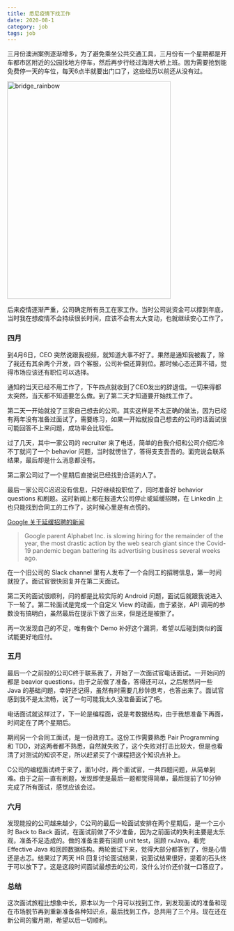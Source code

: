 ```yaml
---
title: 悉尼疫情下找工作
date: 2020-08-1
category: job
tags: job
---
```


三月份澳洲案例逐渐增多，为了避免乘坐公共交通工具，三月份有一个星期都是开车都市区附近的公园找地方停车，然后再步行经过海港大桥上班。因为需要抢到能免费停一天的车位，每天6点半就要出门口了，这些经历以前还从没有过。

<!-- excerpt -->

<a data-flickr-embed="true" href="https://www.flickr.com/photos/189567920@N06/50178150576/in/dateposted-public/" title="bridge_rainbow"><img src="https://live.staticflickr.com/65535/50178150576_ebdf71a1ff.jpg" width="375" height="500" alt="bridge_rainbow"></a><script async src="//embedr.flickr.com/assets/client-code.js" charset="utf-8"></script>

后来疫情逐渐严重，公司确定所有员工在家工作。当时公司说资金可以撑到年底，当时我在想疫情不会持续很长时间，应该不会有太大变动，也就继续安心工作了。

### 四月

到4月6日，CEO 突然说跟我视频，就知道大事不好了。果然是通知我被裁了，除了我还有其余两个开发，四个客服，公司补偿还算到位。那时候心态还算不错，觉得市场应该还有职位可以选择。

通知的当天已经不用工作了，下午四点就收到了CEO发出的辞退信。一切来得都太突然，当天都不知道要怎么做。到了第二天才知道要开始找工作了。

第二天一开始就投了三家自己想去的公司。其实这样是不太正确的做法，因为已经有两年没有准备过面试了，需要练习，如果一开始就投自己想去的公司的话面试很可能回答不上来问题，成功率会比较低。

过了几天，其中一家公司的 recruiter 来了电话，简单的自我介绍和公司介绍后冷不丁就问了一个 behavior 问题，当时就愣住了，答得支支吾吾的。面完说会联系结果，最后却是什么消息都没有。

第二家公司过了一个星期后直接说已经找到合适的人了。

最后一家公司C迟迟没有信息，只好继续投职位了，同时准备好 behavior questions 和刷题。这时新闻上都在报道大公司停止或延缓招聘，在 Linkedin 上也只能找到合同工的工作了，这时候心里是有点慌的。

[Google 关于延缓招聘的新闻](https://www.bloomberg.com/news/articles/2020-04-15/google-to-slow-hiring-for-rest-of-2020-ceo-pichai-tells-staff)

> Google parent Alphabet Inc. is slowing hiring for the remainder of the year, the most drastic action by the web search giant since the Covid-19 pandemic began battering its advertising business several weeks ago.

在一个旧公司的 Slack channel 里有人发布了一个合同工的招聘信息，第一时间就投了。面试官很快回复并在第二天面试。

第二天的面试很顺利，问的都是比较实际的 Android 问题，面试后就跟我说进入下一轮了。第二轮面试是完成一个自定义 View 的动画，由于紧张，API 调用的参数没有搞明白，虽然最后在提示下做了出来，但是还是被拒了。

再一次发现自己的不足，唯有做个 Demo 补好这个漏洞，希望以后碰到类似的面试能更好地应付。

### 五月

最后一个之前投的公司C终于联系我了，开始了一次面试官电话面试。一开始问的都是 beavior questions，由于之前做了准备，答得还可以，之后居然问一些 Java 的基础问题，幸好还记得，虽然有时需要几秒钟思考，也答出来了。面试官感到我不是太流畅，说了一句可能我太久没准备面试了吧。

电话面试就这样过了，下一轮是编程面，说是考数据结构，由于我想准备下再面，时间定在了两个星期后。

期间另一个合同工面试，是一份政府工。这份工作需要熟悉 Pair Programming 和 TDD，对这两者都不熟悉，自然就失败了，这个失败对打击比较大，但是也看清了对测试的知识不足，所以赶紧买了个课程把这个知识点补上。

C公司的编程面试终于来了，面1小时，两个面试官，一共四题问题，从简单到难。由于之前一直有刷题，发现即使是最后一题都觉得简单，最后提前了10分钟完成了所有面试，感觉应该会过。

### 六月

发现能投的公司越来越少，C公司的最后一轮面试安排在两个星期后，是一个三小时 Back to Back 面试，在面试前做了不少准备，因为之前面试的失利主要是太乐观，准备不足造成的。做的准备主要有回顾 unit test，回顾 rxJava，看完 Effective Java 和回顾数据结构。两轮面试下来，觉得大部分都答到了，但是心情还是忐忑。结果过了两天 HR 回复讨论面试结果，说面试结果很好，提着的石头终于可以放下了。这是这段时间面试最想去的公司，没什么讨价还价就一口答应了。

### 总结

这次面试旅程比想象中长，原本以为一个月可以找到工作，到发现面试的准备和现在市场脱节再到重新准备各种知识点，最后找到工作，总共用了三个月。现在还在新公司的蜜月期，希望以后一切顺利。
